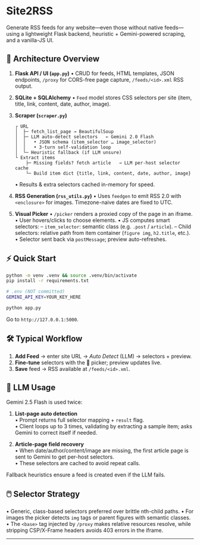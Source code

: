 # Site2RSS

Generate RSS feeds for any website—even those without native feeds—using a lightweight Flask backend, heuristic + Gemini-powered scraping, and a vanilla-JS UI.

## 📐 Architecture Overview

1. **Flask API / UI (`app.py`)**
   • CRUD for feeds, HTML templates, JSON endpoints, `/proxy` for CORS-free page capture, `/feeds/<id>.xml` RSS output.

2. **SQLite + SQLAlchemy**
   • `Feed` model stores CSS selectors per site (item, title, link, content, date, author, image).

3. **Scraper (`scraper.py`)**
   ```text
   ┌ URL
   │  ├─ fetch_list_page → BeautifulSoup
   │  ├─ LLM auto-detect selectors   ← Gemini 2.0 Flash
   │  │   • JSON schema (item_selector … image_selector)
   │  │   • 3-turn self-validation loop
   │  └─ Heuristic fallback (if LLM unsure)
   └ Extract items
       ├─ Missing fields? fetch article   → LLM per-host selector cache
       └─ Build item dict {title, link, content, date, author, image}
   ```
   • Results & extra selectors cached in-memory for speed.

4. **RSS Generation (`rss_utils.py`)**
   • Uses `feedgen` to emit RSS 2.0 with `<enclosure>` for images. Timezone-naive dates are fixed to UTC.

5. **Visual Picker**
   • `/picker` renders a proxied copy of the page in an iframe.
   • User hovers/clicks to choose elements.
   • JS computes smart selectors:
     – `item_selector`: semantic class (e.g. `.post` / `article`).
     – Child selectors: relative path from item container (`figure img`, `h2.title`, etc.).
   • Selector sent back via `postMessage`; preview auto-refreshes.

## ⚡ Quick Start

```bash
python -m venv .venv && source .venv/bin/activate
pip install -r requirements.txt

# .env (NOT committed)
GEMINI_API_KEY=YOUR_KEY_HERE

python app.py
```
Go to `http://127.0.0.1:5000`.

## 🛠️ Typical Workflow

1. **Add Feed** → enter site URL → *Auto Detect* (LLM) → selectors + preview.
2. **Fine-tune** selectors with the 🎯 picker; preview updates live.
3. **Save** feed → RSS available at `/feeds/<id>.xml`.

## 🤖 LLM Usage

Gemini 2.5 Flash is used twice:

1. **List-page auto detection**  
   • Prompt returns full selector mapping + `result` flag.  
   • Client loops up to 3 times, validating by extracting a sample item; asks Gemini to correct itself if needed.

2. **Article-page field recovery**  
   • When date/author/content/image are missing, the first article page is sent to Gemini to get per-host selectors.  
   • These selectors are cached to avoid repeat calls.

Fallback heuristics ensure a feed is created even if the LLM fails.

## 🖱️ Selector Strategy

• Generic, class-based selectors preferred over brittle nth-child paths.
• For images the picker detects `img` tags or parent figures with semantic classes.
• The `<base>` tag injected by `/proxy` makes relative resources resolve, while stripping CSP/X-Frame headers avoids 403 errors in the iframe.

---
